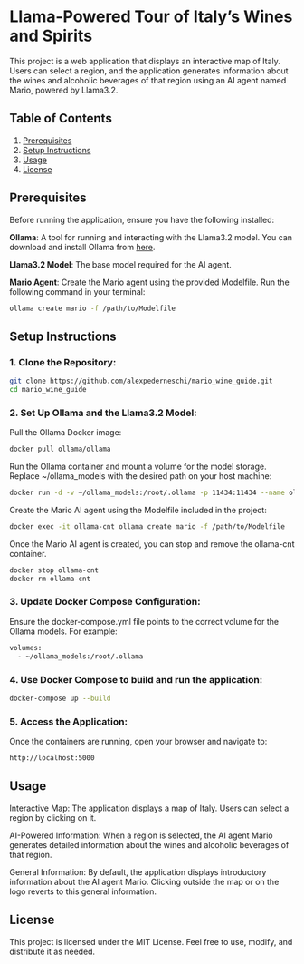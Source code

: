 # Llama-Powered Tour of Italy’s Wines and Spirits

This project is a web application that displays an interactive map of Italy. Users can select a region, and the application generates information about the wines and alcoholic beverages of that region using an AI agent named Mario, powered by Llama3.2.


## Table of Contents

1. [Prerequisites](#prerequisites)
2. [Setup Instructions](#installation)
3. [Usage](#usage)
4. [License](#license)


## Prerequisites

Before running the application, ensure you have the following installed:

**Ollama**: A tool for running and interacting with the Llama3.2 model. You can download and install Ollama from [here](https://ollama.com/).

**Llama3.2 Model**: The base model required for the AI agent.

**Mario Agent**: Create the Mario agent using the provided Modelfile. Run the following command in your terminal:
  ```sh
  ollama create mario -f /path/to/Modelfile
```


## Setup Instructions

### 1. Clone the Repository:
```sh
git clone https://github.com/alexpederneschi/mario_wine_guide.git
cd mario_wine_guide
```

### 2. Set Up Ollama and the Llama3.2 Model:
Pull the Ollama Docker image:
```sh
docker pull ollama/ollama
```
Run the Ollama container and mount a volume for the model storage. Replace ~/ollama_models with the desired path on your host machine:
```sh
docker run -d -v ~/ollama_models:/root/.ollama -p 11434:11434 --name ollama-cnt ollama/ollama
```
Create the Mario AI agent using the Modelfile included in the project:
```sh
docker exec -it ollama-cnt ollama create mario -f /path/to/Modelfile
```
Once the Mario AI agent is created, you can stop and remove the ollama-cnt container.
```sh
docker stop ollama-cnt
docker rm ollama-cnt
```

### 3. Update Docker Compose Configuration:
Ensure the docker-compose.yml file points to the correct volume for the Ollama models. For example:
```sh
volumes:
  - ~/ollama_models:/root/.ollama
```

### 4. Use Docker Compose to build and run the application:
```sh
docker-compose up --build
```

### 5. Access the Application:
Once the containers are running, open your browser and navigate to:
```sh
http://localhost:5000
```

## Usage
Interactive Map: The application displays a map of Italy. Users can select a region by clicking on it.

AI-Powered Information: When a region is selected, the AI agent Mario generates detailed information about the wines and alcoholic beverages of that region.

General Information: By default, the application displays introductory information about the AI agent Mario. Clicking outside the map or on the logo reverts to this general information.


## License
This project is licensed under the MIT License. Feel free to use, modify, and distribute it as needed.
